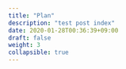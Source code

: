 ```yaml
---
title: "Plan"
description: "test post index"
date: 2020-01-28T00:36:39+09:00
draft: false
weight: 3
collapsible: true
---
```


